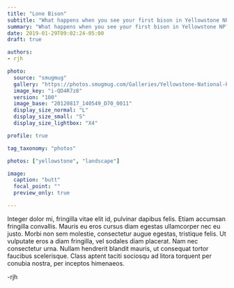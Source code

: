 ```yaml
---
title: "Lone Bison"
subtitle: "What happens when you see your first bison in Yellowstone NP?"
summary: "What happens when you see your first bison in Yellowstone NP?"
date: 2019-01-29T09:02:24-05:00
draft: true

authors:
- rjh

photo:
  source: "smugmug"
  gallery: "https://photos.smugmug.com/Galleries/Yellowstone-National-Park"
  image_key: "i-QD4R7z8"
  version: "100"
  image_base: "20120817_140549_D70_0011"
  display_size_normal: "L"
  display_size_small: "S"
  display_size_lightbox: "X4"

profile: true

tag_taxonomy: "photos"

photos: ["yellowstone", "landscape"]

image:
  caption: "butt"
  focal_point: ""
  preview_only: true

---
```


Integer dolor mi, fringilla vitae elit id, pulvinar dapibus felis. Etiam accumsan fringilla convallis. Mauris eu eros cursus diam egestas ullamcorper nec eu justo. Morbi non sem molestie, consectetur augue egestas, tristique felis. Ut vulputate eros a diam fringilla, vel sodales diam placerat. Nam nec consectetur urna. Nullam hendrerit blandit mauris, ut consequat tortor faucibus scelerisque. Class aptent taciti sociosqu ad litora torquent per conubia nostra, per inceptos himenaeos.


-rjh
